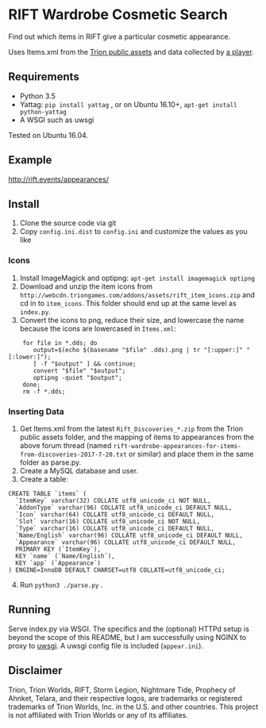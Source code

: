 # RIFT Wardrobe Cosmetic Search 

Find out which items in RIFT give a particular cosmetic appearance.

Uses Items.xml from the [Trion public assets](http://webcdn.triongames.com/addons/assets/) and data collected by [a player](http://forums.riftgame.com/technical-discussions/addons-macros-ui/496667-wardrobe-appearances-list-completed.html#post5313180).

## Requirements

* Python 3.5
* Yattag: `pip install yattag` , or on Ubuntu 16.10+, `apt-get install python-yattag`
* A WSGI such as uwsgi 

Tested on Ubuntu 16.04.

## Example

http://rift.events/appearances/

## Install

1. Clone the source code via git
2. Copy `config.ini.dist` to `config.ini` and customize the values as you like

### Icons

1. Install ImageMagick and optipng: `apt-get install imagemagick optipng`
2. Download and unzip the item icons from `http://webcdn.triongames.com/addons/assets/rift_item_icons.zip` and cd in to `item_icons`. This folder should end up at the same level as `index.py`.
3. Convert the icons to png, reduce their size, and lowercase the name because the icons are lowercased in `Items.xml`:

```
    for file in *.dds; do
       output=$(echo $(basename "$file" .dds).png | tr "[:upper:]" "[:lower:]");
       [ -f "$output" ] && continue;
       convert "$file" "$output"; 
       optipng -quiet "$output"; 
    done;
    rm -f *.dds;
```

### Inserting Data

1. Get Items.xml from the latest `Rift_Discoveries_*.zip` from the Trion public assets folder, and the mapping of items to appearances from the above forum thread (named `rift-wardrobe-appearances-for-items-from-discoveries-2017-7-20.txt` or similar) and place them in the same folder as parse.py.
2. Create a MySQL database and user.
3. Create a table:

```
CREATE TABLE `items` (
  `ItemKey` varchar(32) COLLATE utf8_unicode_ci NOT NULL,
  `AddonType` varchar(96) COLLATE utf8_unicode_ci DEFAULT NULL,
  `Icon` varchar(64) COLLATE utf8_unicode_ci DEFAULT NULL,
  `Slot` varchar(16) COLLATE utf8_unicode_ci NOT NULL,
  `Type` varchar(16) COLLATE utf8_unicode_ci DEFAULT NULL,
  `Name/English` varchar(96) COLLATE utf8_unicode_ci DEFAULT NULL,
  `Appearance` varchar(96) COLLATE utf8_unicode_ci DEFAULT NULL,
  PRIMARY KEY (`ItemKey`),
  KEY `name` (`Name/English`),
  KEY `app` (`Appearance`)
) ENGINE=InnoDB DEFAULT CHARSET=utf8 COLLATE=utf8_unicode_ci;
```

4. Run `python3 ./parse.py` .


## Running
Serve index.py via WSGI. The specifics and the (optional) HTTPd setup is beyond the scope of this README, but I am successfully using NGINX to proxy to [uwsgi](https://uwsgi-docs.readthedocs.io/en/latest/Python.html). A uwsgi config file is included (`appear.ini`).
                                                                                          
## Disclaimer

Trion, Trion Worlds, RIFT, Storm Legion, Nightmare Tide, Prophecy of Ahnket, Telara, and their respective logos, are trademarks or registered trademarks of Trion Worlds, Inc. in the U.S. and other countries. This project is not affiliated with Trion Worlds or any of its affiliates.

